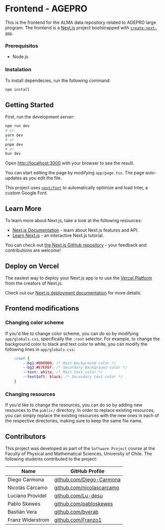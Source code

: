 # Frontend - AGEPRO

This is the frontend for the ALMA data repository related to AGEPRO large program. The frontend is a [Next.js](https://nextjs.org/) project bootstrapped with [`create-next-app`](https://github.com/vercel/next.js/tree/canary/packages/create-next-app).

### Prerequisitos

- Node.js

### Instalation

To install dependecies, run the following command:

```bash
npm install
```

## Getting Started

First, run the development server:

```bash
npm run dev
# or
yarn dev
# or
pnpm dev
# or
bun dev
```

Open [http://localhost:3000](http://localhost:3000) with your browser to see the result.

You can start editing the page by modifying `app/page.tsx`. The page auto-updates as you edit the file.

This project uses [`next/font`](https://nextjs.org/docs/basic-features/font-optimization) to automatically optimize and load Inter, a custom Google Font.

## Learn More

To learn more about Next.js, take a look at the following resources:

- [Next.js Documentation](https://nextjs.org/docs) - learn about Next.js features and API.
- [Learn Next.js](https://nextjs.org/learn) - an interactive Next.js tutorial.

You can check out [the Next.js GitHub repository](https://github.com/vercel/next.js/) - your feedback and contributions are welcome!

## Deploy on Vercel

The easiest way to deploy your Next.js app is to use the [Vercel Platform](https://vercel.com/new?utm_medium=default-template&filter=next.js&utm_source=create-next-app&utm_campaign=create-next-app-readme) from the creators of Next.js.

Check out our [Next.js deployment documentation](https://nextjs.org/docs/deployment) for more details.

## Frontend modifications

### Changing color scheme

If you'd like to change color scheme, you can do so by modifying `app/globals.css`, specifically the `:root` selector. For example, to change the background color to black and text color to white, you can modify the following lines in `app/globals.css`:

```css
    :root {
        --bg1:#000000; /* Main Background color */
        --bg2:#E7EFEF; /* Secondary Background color */
        --text: white; /* Main text color */
        --textSoft: black; /* Secondary text color */
    }
```

### Changing resources

If you'd like to change the resources, you can do so by adding new resources to the `public/` directory. In order to replace existing resources, you can simply replace the existing resources with the new ones in each of the respective directories, making sure to keep the same file name.

## Contributors

This project was developed as part of the `Software Project` course at the Faculty of Physical and Mathematical Sciences, University of Chile. The following students contributed to the project:

| Name               | GitHub Profile                                    |
|--------------------|---------------------------------------------------|
| Diego Carmona      | [github.com/Diego-Carmona](https://github.com/Diego-Carmona) |
| Nicolás Cárcamo    | [github.com/nicolascarcamo](https://github.com/nicolascarcamo) |
| Luciano Providel   | [github.com/Lu-desu](https://github.com/Lu-desu) |
| Pablo Skewes       | [github.com/pabloskewes](https://github.com/pabloskewes) |
| Bastián Vera       | [github.com/bverab](https://github.com/bverab) |
| Franz Widerstrom   | [github.com/Franzo1](https://github.com/Franzo1) |
